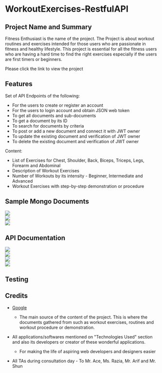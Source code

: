 # WorkoutExercises-RestfulAPI

## Project Name and Summary

Fitness Enthusiast is the name of the project. The Project is about workout routines and exercises intended for those users who are passionate in fitness and healthy lifestyle. This project is essential for all the fitness users who are having a hard time to find the right exercises especially if the users are first timers or beginners.

Please click the link to view the project

## Features

Set of API Endpoints of the following:
* For the users to create or register an account
* For the users to login account and obtain JSON web token
* To get all documents and sub-documents
* To get a document by its ID
* To search for documents by criteria
* To post or add a new document and connect it with JWT owner
* To update the existing document and verification of JWT owner
* To delete the existing document and verification of JWT owner

Content:
* List of Exercises for Chest, Shoulder, Back, Biceps, Triceps, Legs, Forearm and Abdominal
* Description of Workout Exercises
* Number of Workouts by its intensity - Beginner, Intermediate and Advanced
* Workout Exercises with step-by-step demonstration or procedure

## Sample Mongo Documents

<img src = 'images/MongoDB1.jpg'/><br>
<img src = 'images/MongoDB2.jpg'/><br>
<img src = 'images/MongoDB3.jpg'/><br>

## API Documentation

<img src = 'images/GET1.jpg'/><br>
<img src = 'images/GET2.jpg'/><br>
<img src = 'images/POST1.jpg'/><br>
<img src = 'images/POST2.jpg'/><br>

## Testing

## Credits

* [Google](https://www.google.com/)
    - The main source of the content of the project. This is where the documents gathered from such as workout exercises, routines and workout procedure or demonstration. 

* All applications/softwares mentioned on "Technologies Used" section and also its developers or creator of these wonderful applications.
    - For making the life of aspiring web developers and designers easier

* All TAs during consultation day - To Mr. Ace, Ms. Razia, Mr. Arif and Mr. Shun